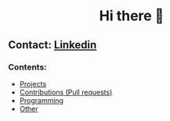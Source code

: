 <h1 align="center">Hi there 👋</h1>

## Contact: [Linkedin](https://www.linkedin.com/in/giuseppe-ferrara-link/)

### Contents:
  - [Projects](#projects)
  - [Contributions (Pull requests)](#contributions)
  - [Programming](#programming)
  - [Other](#other)
 




